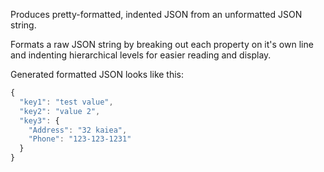 ﻿Produces pretty-formatted, indented JSON from an unformatted JSON string.

Formats a raw JSON string by breaking out each property on it's own line and indenting hierarchical levels for easier reading and display.

Generated formatted JSON looks like this:

```javascript
{
  "key1": "test value",
  "key2": "value 2",
  "key3": {
    "Address": "32 kaiea",
    "Phone": "123-123-1231"
  }
}
```